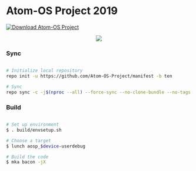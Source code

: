 # Atom-OS Project 2019 #

[![Download Atom-OS Project](https://img.shields.io/sourceforge/dt/atom-os-project.svg)](https://sourceforge.net/projects/atom-os-project/files/latest/download)

<p align="center"> 
<img src="https://github.com/iamsaalim/manifest/blob/ten/snippets/Atomlogo.png" > 
</p>


### Sync ###

```bash

# Initialize local repository
repo init -u https://github.com/Atom-OS-Project/manifest -b ten

# Sync
repo sync -c -j$(nproc --all) --force-sync --no-clone-bundle --no-tags
```

### Build ###

```bash

# Set up environment
$ . build/envsetup.sh

# Choose a target
$ lunch aosp_$device-userdebug

# Build the code
$ mka bacon -jX
```
